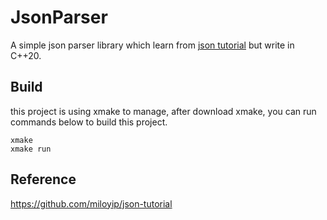 # JsonParser
A simple json parser library which learn from [json tutorial](https://github.com/miloyip/json-tutorial) but write in C++20.

## Build
this project is using xmake to manage, after download xmake, you can run commands below to build this project.
```
xmake 
xmake run
```
## Reference
https://github.com/miloyip/json-tutorial
